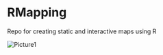 # RMapping
Repo for creating static and interactive maps using R

![Picture1](https://user-images.githubusercontent.com/65489499/222449839-5e0694f7-91d3-446d-a2f0-a9151592bdb7.jpg)
